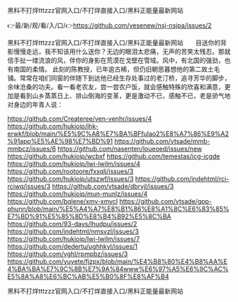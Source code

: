 黑料不打烊tttzzz官网入口/不打烊直接入口/黑料正能量最新网站

👉最/新/观/看/入/口/👉https://github.com/yesenew/nsj-nsjpa/issues/2

黑料不打烊tttzzz官网入口/不打烊直接入口/黑料正能量最新网站　　目送你的背影慢慢走远，我不知该用什么送你？无边的眼泪太悲痛，无声的苦笑太残忍。那就信手扯一缕流浪的风，伴你的身影在荒漠在戈壁在雪域。风中，有北国的强劲，也有南国的柔情。
此刻的陈教授，已年逾古稀，但仍旧朝思暮想他的第二故土毛铺。常常在咱们同窗的伴随下到达他已经生存处事过的老汀桥，追寻芳华的脚步，余味沧桑的功夫。看一看老农友，尝一尝农户饭，就会感触特殊的欣喜和满意，更加是看到山乡蒸蒸日上、排山倒海的变革，更是激动不已，感触不已，老是骄气地对身边的年青人说：


https://github.com/Createree/ven-venhr/issues/4
https://github.com/hukioip/ihk-erwkf/blob/main/%E5%9C%A8%E7%BA%BFfulao2%E8%A7%86%E9%A2%91app%E5%AE%98%E7%BD%91
https://github.com/vtsade/mmb-mmbcz/issues/6
https://github.com/nasenten/loueoed/issues/new
https://github.com/hukioip/wcbxf
https://github.com/temestas/icg-icgde
https://github.com/hukioip/lwi-lwilm/issues/4
https://github.com/rootoore/fxxqlj/issues/3
https://github.com/hukioip/utszwf/issues/3
https://github.com/indehtml/rci-rciwq/issues/3
https://github.com/vtsade/dbrvjl/issues/3
https://github.com/hukioip/mun-munlz/issues/4
https://github.com/bqlene/xmv-xmvcl
https://github.com/vtsade/gpp-phunn/blob/main/%E5%A4%A7%E8%B1%86%E8%A1%8C%E6%83%85%E7%BD%91%E5%85%8D%E8%B4%B92%E5%8C%BA
https://github.com/93-days/lhudpu/issues/2
https://github.com/indehtml/nmsvzl/issues/3
https://github.com/hukioip/lwi-lwilm/issues/7
https://github.com/dedertu/ughhkyl/issues/1
https://github.com/vghl/rpmpbz/issues/3
https://github.com/yuyete/fjzpx/blob/main/%E4%B8%80%E4%B8%AA%E4%BA%BA%E7%9C%8B%E7%9A%84www%E6%97%A5%E6%9C%AC%E5%8A%A8%E6%BC%AB%E5%B0%8F%E8%AF%B4

黑料不打烊tttzzz官网入口/不打烊直接入口/黑料正能量最新网站
